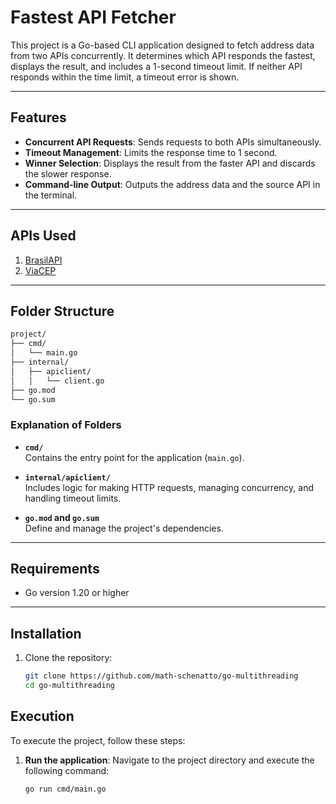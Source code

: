 # Fastest API Fetcher

This project is a Go-based CLI application designed to fetch address data from two APIs concurrently. It determines which API responds the fastest, displays the result, and includes a 1-second timeout limit. If neither API responds within the time limit, a timeout error is shown.

---

## Features

- **Concurrent API Requests**: Sends requests to both APIs simultaneously.
- **Timeout Management**: Limits the response time to 1 second.
- **Winner Selection**: Displays the result from the faster API and discards the slower response.
- **Command-line Output**: Outputs the address data and the source API in the terminal.

---

## APIs Used

1. [BrasilAPI](https://brasilapi.com.br/docs#tag/CEP/operation/cepV1Controller_findByCEP)
2. [ViaCEP](https://viacep.com.br/)

---

## Folder Structure
``` bash
project/
├── cmd/
│   └── main.go     
├── internal/
│   ├── apiclient/       
│   │   └── client.go
├── go.mod               
└── go.sum             
```


### Explanation of Folders

- **`cmd/`**  
  Contains the entry point for the application (`main.go`).

- **`internal/apiclient/`**  
  Includes logic for making HTTP requests, managing concurrency, and handling timeout limits.

- **`go.mod` and `go.sum`**  
  Define and manage the project's dependencies.

---

## Requirements

- Go version 1.20 or higher

---

## Installation

1. Clone the repository:
   ```bash
   git clone https://github.com/math-schenatto/go-multithreading
   cd go-multithreading


## Execution

To execute the project, follow these steps:

1. **Run the application**:
   Navigate to the project directory and execute the following command:
   ```bash
   go run cmd/main.go
